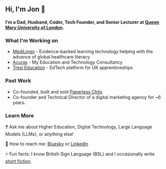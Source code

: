 ## Hi, I'm Jon 👋

#### I'm a Dad, Husband, Coder, Tech Founder, and Senior Lecturer at [Queen Mary University of London](https://qmul.ac.uk/).

### What I'm Working on

- [MediLingo](https://medilingo.co.uk/) - Evidence-backed learning technology helping with the advance of global healthcare literacy
- [Acuras](https://acuras.co.uk/) - My Education and Technology Consultancy 
- [Tresl Education](https://tresl.education/) - EdTech platform for UK apprenticeships

### Past Work

- Co-founded, built and sold [Paperless Chits](https://acuras.co.uk/tech-startup-disrupting-the-tv-film-industry/)
- Co-founder and Technical Director of a digital marketing agency for ~6 years.

### Learn More

❓ Ask me about Higher Education, Digital Technology, Large Language Models (LLMs), or anything else!

💬 How to reach me: [Bluesky](https://bsky.app/profile/iamjonjackson.bsky.social) or [LinkedIn](https://www.linkedin.com/in/iamjonjackson/)

⚡ Fun facts: I know British Sign Language (BSL) and I occasionally write [short fiction](https://medium.com/j-m-jackson-writes/my-writing-1f7ae057b815).
